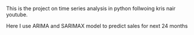 This is the project on time series analysis in python follwoing kris nair youtube.

Here I use ARIMA and SARIMAX model to predict sales for next 24 months 
